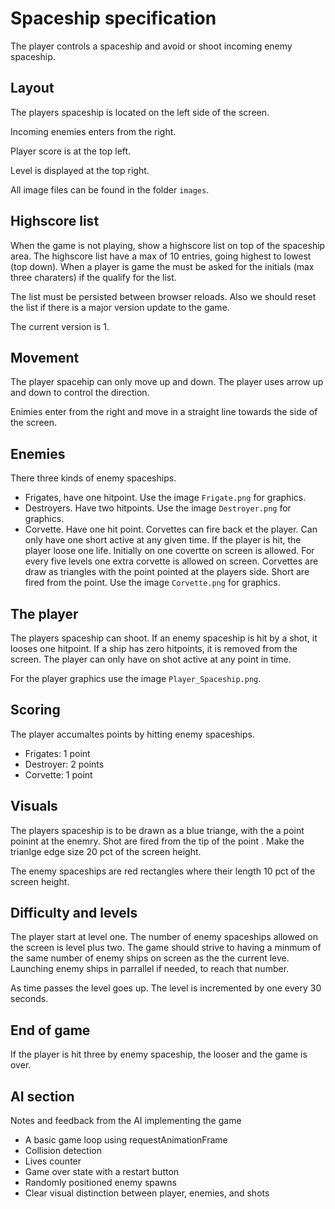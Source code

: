# Spaceship specification

The player controls a spaceship and avoid or shoot
incoming enemy spaceship.

## Layout
 The players spaceship is located on the left side
 of the screen.

Incoming enemies enters from the right.

Player score is at the top left.

Level is displayed at the top right.

All image files can be found in the folder `images`.

## Highscore list

When the game is not playing, show a highscore list on top
of the spaceship area.
The highscore list have a max of 10 entries, going highest to lowest (top down).
When a player is game the must be asked for the initials (max three charaters) if
the qualify for the list.

The list must be persisted between browser reloads. Also we should reset the list
if there is a major version update to the game.

The current version is 1.

## Movement

The player spacehip can only move up and down. The player uses arrow up and down to
control the direction.

Enimies enter from the right and move in a straight line towards the side of the screen.

## Enemies

There three kinds of enemy spaceships.

- Frigates, have one hitpoint. Use the image `Frigate.png` for graphics.
- Destroyers. Have two hitpoints.
  Use the image `Destroyer.png` for graphics.
- Corvette. Have one hit point. Corvettes can fire back
  et the player. Can only have one short active at any given time. If the
  player is hit, the player loose one life.
  Initially on one covertte on screen is allowed. For every five levels
  one extra corvette is allowed on screen.
  Corvettes are draw as triangles with the point pointed at the players
  side. Short are fired from the point.
  Use the image `Corvette.png` for graphics.

## The player

The players spaceship can shoot. If an enemy spaceship is hit by a shot,
it looses one hitpoint. If a ship has zero hitpoints, it is removed
from the screen. The player can only have on shot active
at any point in time.

For the player graphics use the image `Player_Spaceship.png`.

## Scoring

The player accumaltes points by hitting enemy spaceships.

- Frigates: 1 point
- Destroyer: 2 points
- Corvette: 1 point

## Visuals

The players spaceship is to be drawn as a blue triange, with
the a point poinint at the enemry. Shot are fired from the tip of 
the point . Make the trianlge edge size 20 pct of the screen height.

The enemy spaceships are red rectangles where their length 10 pct of
the screen height.

## Difficulty and levels

The player start at level one. The number of enemy spaceships allowed on
the screen is level plus two. The game should strive to having a minmum of
the same number of enemy ships on screen as the the current leve. Launching
enemy ships in parrallel if needed, to reach that number.

As time passes the level goes up. The level is incremented by one
every 30 seconds.

## End of game

If the player is hit three by enemy spaceship, the looser and
the game is over.


## AI section

Notes and feedback from the AI implementing the game

- A basic game loop using requestAnimationFrame
- Collision detection
- Lives counter
- Game over state with a restart button
- Randomly positioned enemy spawns
- Clear visual distinction between player, enemies, and shots
